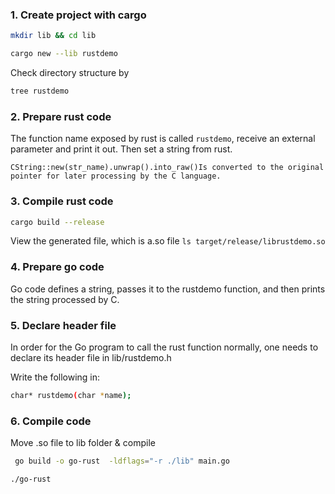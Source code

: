 ### 1. Create project with cargo

```bash
mkdir lib && cd lib
```

```bash
cargo new --lib rustdemo
```
Check directory structure by 
```bash
tree rustdemo 
```

### 2. Prepare rust code
The function name exposed by rust is called `rustdemo`, receive an external parameter and print it out. Then set a string from rust.

`CString::new(str_name).unwrap().into_raw()Is converted to the original pointer for later processing by the C language.
`

### 3. Compile rust code

```bash
cargo build --release
```

View the generated file, which is a.so file
`ls target/release/librustdemo.so 
`

### 4. Prepare go code
Go code defines a string, passes it to the rustdemo function, and then prints the string processed by C.

### 5. Declare header file 

In order for the Go program to call the rust function normally, one needs to declare its header file in lib/rustdemo.h 

Write the following in:

```bash
char* rustdemo(char *name);
```

### 6. Compile code
 
Move .so file to lib folder & compile 

```bash
 go build -o go-rust  -ldflags="-r ./lib" main.go
 ```

```bash
./go-rust 
```
